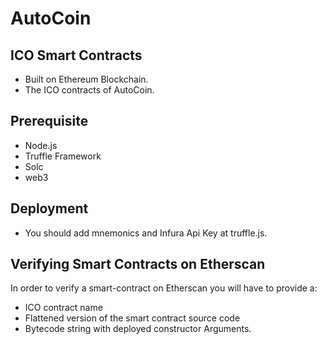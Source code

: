 # AutoCoin
## ICO Smart Contracts
  - Built on Ethereum Blockchain.
  - The ICO contracts of AutoCoin.

## Prerequisite
  - Node.js
  - Truffle Framework
  - Solc
  - web3

## Deployment
  - You should add mnemonics and Infura Api Key at truffle.js.
  
## Verifying Smart Contracts on Etherscan
In order to verify a smart-contract on Etherscan you will have to provide a:
- ICO contract name
- Flattened version of the smart contract source code
- Bytecode string with deployed constructor Arguments.
